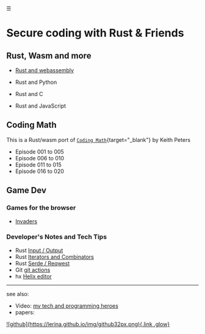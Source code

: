 <div class="bg_lrn"></div><div class="navbar"><a class="openbtn" onclick="openNav()">&#9776;</a></div>
<main>

# Secure coding with Rust & Friends

## Rust, Wasm and more 

- [Rust and webassembly](./rust-wasm/index.html)

- Rust and Python

- Rust and C

- Rust and JavaScript

## Coding Math

This is a Rust/wasm port of 
[`Coding Math`](https://www.youtube.com/playlist?list=PL7wAPgl1JVvUEb0dIygHzO4698tmcwLk9){target="_blank"}
by Keith Peters

- Episode 001 to 005
- Episode 006 to 010
- Episode 011 to 015
- Episode 016 to 020

## Game Dev

### Games for the browser

- [Invaders](./demo/invaders/index.html)
 
### Developer's Notes and Tech Tips

- Rust [Input / Output](./dev_notes/input_output.html)
- Rust [Iterators and Combinators](./dev_notes/iterators_and_combinators.html)
- Rust [Serde / Reqwest]()
- Git [git actions]()
- hx [Helix editor]()

---

see also:

- Video: [my tech and programming heroes](./my_heroes.html)
- papers:

<footer>
  <a href="https://github.com/lerina" target="_blank" title="github">![github](https://lerina.github.io/img/github32px.png){.link .glow}
  </a>
</footer>

<script src="https://lerina.github.io/js/toc.js"></script>
<script>
let anchor= document.createElement('a');
anchor.href="javascript:closeNav()"; //void(0)"; //anchor[0].onclick = closeNav();
anchor.className = "closebtn";  
anchor.innerHTML="&times;";
document.getElementById("TOC").prepend(anchor);

let navCrumbs= document.createElement('div');
navCrumbs.className = "hover-nav";
navCrumbs.innerHTML = `
<div class="hover-nav">
<ul>
<li><a href="../../index.html">⇦ home</a></li>
<li><a href="./coding_math/index.html">Coding Math</a></li>
<li><a href="./game_dev/index.html">Game Dev</a></li>
<li><a href="./index.html">Rust&Friends</a></li>
</ul>
</div>`;
document.getElementById("TOC").prepend(navCrumbs); 
</script>
